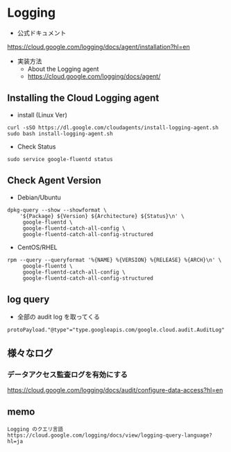 # Logging

+ 公式ドキュメント

https://cloud.google.com/logging/docs/agent/installation?hl=en

+ 実装方法
  + About the Logging agent
  + https://cloud.google.com/logging/docs/agent/

## Installing the Cloud Logging agent 

+ install (Linux Ver)

```
curl -sSO https://dl.google.com/cloudagents/install-logging-agent.sh
sudo bash install-logging-agent.sh
```

+ Check Status

```
sudo service google-fluentd status
```

## Check Agent Version

+  Debian/Ubuntu

```
dpkg-query --show --showformat \
    '${Package} ${Version} ${Architecture} ${Status}\n' \
     google-fluentd \
     google-fluentd-catch-all-config \
     google-fluentd-catch-all-config-structured
```

+ CentOS/RHEL

```
rpm --query --queryformat '%{NAME} %{VERSION} %{RELEASE} %{ARCH}\n' \
     google-fluentd \
     google-fluentd-catch-all-config \
     google-fluentd-catch-all-config-structured
```


## log query

+ 全部の audit log を取ってくる

```
protoPayload."@type"="type.googleapis.com/google.cloud.audit.AuditLog"
```

## 様々なログ

### データアクセス監査ログを有効にする

https://cloud.google.com/logging/docs/audit/configure-data-access?hl=en


## memo

```
Logging のクエリ言語
https://cloud.google.com/logging/docs/view/logging-query-language?hl=ja
```
